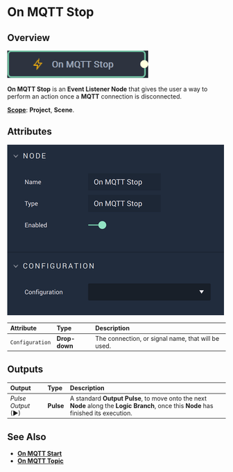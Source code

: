 # On MQTT Stop

## Overview

![The On MQTT Stop Node.](../../../../.gitbook/assets/onmqttstopnode20241.png)

**On MQTT Stop** is an **Event Listener Node** that gives the user a way to perform an action once a **MQTT** connection is disconnected.

[**Scope**](../../overview.md#scopes): **Project**, **Scene**.

## Attributes

![The On MQTT Stop Node Attributes.](../../../../.gitbook/assets/onmqttstopattributes.png)

| Attribute | Type | Description |
| :--- | :--- | :--- |
| `Configuration` | **Drop-down** | The connection, or signal name, that will be used. |

## Outputs

| Output | Type | Description |
| :--- | :--- | :--- |
| _Pulse Output_ \(►\) | **Pulse** | A standard **Output Pulse**, to move onto the next **Node** along the **Logic Branch**, once this **Node** has finished its execution. |

## See Also

* [**On MQTT Start**](onmqttstart.md)
* [**On MQTT Topic**](onmqtttopic.md)

